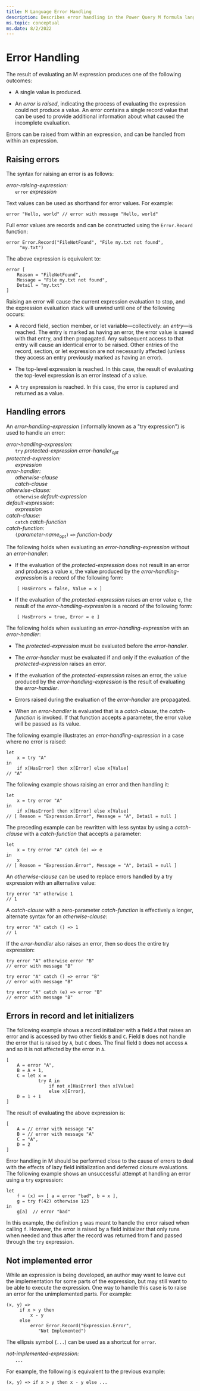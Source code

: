 ```yaml
---
title: M Language Error Handling 
description: Describes error handling in the Power Query M formula language
ms.topic: conceptual
ms.date: 8/2/2022
---
```


# Error Handling

The result of evaluating an M expression produces one of the following outcomes:

* A single value is produced.

* An _error is raised_, indicating the process of evaluating the expression could not produce a value. An error contains a single record value that can be used to provide additional information about what caused the incomplete evaluation.

Errors can be raised from within an expression, and can be handled from within an expression.

## Raising errors

The syntax for raising an error is as follows:

_error-raising-expression:_<br/>
&nbsp;&nbsp;&nbsp;&nbsp;&nbsp;&nbsp;`error`  _expression_

Text values can be used as shorthand for error values. For example:

```powerquery-m
error "Hello, world" // error with message "Hello, world"
```

Full error values are records and can be constructed using the `Error.Record` function:

```powerquery-m
error Error.Record("FileNotFound", "File my.txt not found",
     "my.txt")
```

The above expression is equivalent to:

```powerquery-m
error [ 
    Reason = "FileNotFound", 
    Message = "File my.txt not found", 
    Detail = "my.txt" 
]
```

Raising an error will cause the current expression evaluation to stop, and the expression evaluation stack will unwind until one of the following occurs:

* A record field, section member, or let variable&mdash;collectively: an _entry_&mdash;is reached. The entry is marked as having an error, the error value is saved with that entry, and then propagated. Any subsequent access to that entry will cause an identical error to be raised. Other entries of the record, section, or let expression are not necessarily affected (unless they access an entry previously marked as having an error).

* The top-level expression is reached. In this case, the result of evaluating the top-level expression is an error instead of a value.

* A `try` expression is reached. In this case, the error is captured and returned as a value.

## Handling errors

An _error-handling-expression_ (informally known as a "try expression") is used to handle an error:

_error-handling-expression:_<br/>
&nbsp;&nbsp;&nbsp;&nbsp;&nbsp;&nbsp;`try` _protected-expression 
error-handler<sub>opt</sub><br/>
protected-expression:<br/>
&nbsp;&nbsp;&nbsp;&nbsp;&nbsp;&nbsp;expression<br/>
_error-handler:_<br/>
&nbsp;&nbsp;&nbsp;&nbsp;&nbsp;&nbsp;otherwise-clause<br/>
&nbsp;&nbsp;&nbsp;&nbsp;&nbsp;&nbsp;catch-clause<br/>
otherwise-clause:_<br/>
&nbsp;&nbsp;&nbsp;&nbsp;&nbsp;&nbsp;`otherwise` _default-expression_<br/>
_default-expression_:<br/>
&nbsp;&nbsp;&nbsp;&nbsp;&nbsp;&nbsp;_expression_<br/>
_catch-clause:_<br/>
&nbsp;&nbsp;&nbsp;&nbsp;&nbsp;&nbsp;`catch` _catch-function_<br/>
_catch-function:_<br/>
&nbsp;&nbsp;&nbsp;&nbsp;&nbsp;&nbsp;`(`_parameter-name_<sub>opt</sub>`)` `=>` _function-body_<br/>

The following holds when evaluating an _error-handling-expression_ without an _error-handler_:

* If the evaluation of the _protected-expression_ does not result in an error and produces a value x, the value produced by the _error-handling-expression_ is a record of the following form:

```powerquery-m
    [ HasErrors = false, Value = x ]
```

* If the evaluation of the _protected-expression_ raises an error value e, the result of the _error-handling-expression_ is a record of the following form:

```powerquery-m
    [ HasErrors = true, Error = e ]
```

The following holds when evaluating an _error-handling-expression_ with an _error-handler_:

* The _protected-expression_ must be evaluated before the _error-handler_.

* The _error-handler_ must be evaluated if and only if the evaluation of the _protected-expression_ raises an error.

* If the evaluation of the _protected-expression_ raises an error, the value produced by the _error-handling-expression_ is the result of evaluating the _error-handler_.

* Errors raised during the evaluation of the _error-handler_ are propagated.

* When an _error-handler_ is evaluated that is a _catch-clause_, the  _catch-function_ is invoked. If that function accepts a parameter, the error value will be passed as its value. 

The following example illustrates an _error-handling-expression_ in a case where no error is raised:

```powerquery-m
let
    x = try "A"
in
    if x[HasError] then x[Error] else x[Value] 
// "A"
```

The following example shows raising an error and then handling it:

```powerquery-m
let
    x = try error "A" 
in
    if x[HasError] then x[Error] else x[Value] 
// [ Reason = "Expression.Error", Message = "A", Detail = null ]
```

The preceding example can be rewritten with less syntax by using a _catch-clause_ with a _catch-function_ that accepts a parameter:
```powerquery-m
let
    x = try error "A" catch (e) => e
in
    x
// [ Reason = "Expression.Error", Message = "A", Detail = null ]
```

An _otherwise-clause_ can be used to replace errors handled by a try expression with an alternative value:

```powerquery-m
try error "A" otherwise 1 
// 1
```

A _catch-clause_ with a zero-parameter _catch-function_ is effectively a longer, alternate syntax for an _otherwise-clause_:

```powerquery-m
try error "A" catch () => 1 
// 1
```

If the _error-handler_ also raises an error, then so does the entire try expression:

```powerquery-m
try error "A" otherwise error "B" 
// error with message "B"
```

```powerquery-m
try error "A" catch () => error "B" 
// error with message "B"
```

```powerquery-m
try error "A" catch (e) => error "B" 
// error with message "B"
```



## Errors in record and let initializers

The following example shows a record initializer with a field `A` that raises an error and is accessed by two other fields `B` and `C`. Field `B` does not handle the error that is raised by `A`, but `C` does. The final field `D` does not access `A` and so it is not affected by the error in `A`.

```powerquery-m
[ 
    A = error "A", 
    B = A + 1,
    C = let x =
            try A in
                if not x[HasError] then x[Value]
                else x[Error], 
    D = 1 + 1 
]
```

The result of evaluating the above expression is:

```powerquery-m
[ 
    A = // error with message "A" 
    B = // error with message "A" 
    C = "A", 
    D = 2 
]
```

Error handling in M should be performed close to the cause of errors to deal with the effects of lazy field initialization and deferred closure evaluations. The following example shows an unsuccessful attempt at handling an error using a `try` expression:

```powerquery-m
let
    f = (x) => [ a = error "bad", b = x ],
    g = try f(42) otherwise 123
in 
    g[a]  // error "bad"
```

In this example, the definition `g` was meant to handle the error raised when calling `f`. However, the error is raised by a field initializer that only runs when needed and thus after the record was returned from f and passed through the `try` expression.

## Not implemented error

While an expression is being developed, an author may want to leave out the implementation for some parts of the expression, but may still want to be able to execute the expression. One way to handle this case is to raise an error for the unimplemented parts. For example:

```powerquery-m
(x, y) =>
     if x > y then
         x - y
     else
         error Error.Record("Expression.Error", 
            "Not Implemented")
```

The ellipsis symbol (`...`) can be used as a shortcut for `error`.

_not-implemented-expression:_<br/>
&nbsp;&nbsp;&nbsp;&nbsp;&nbsp;&nbsp;`...`

For example, the following is equivalent to the previous example:

```powerquery-m
(x, y) => if x > y then x - y else ...
```

